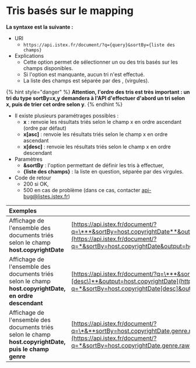 # Tris basés sur le mapping

**La syntaxe est la suivante :**

* URI    
  * `https://api.istex.fr/document/?q={query}&sortBy={liste des champs}`
* Explications    
  * Cette option permet de sélectionner un ou des tris basés sur les champs disponibles. 
  * Si l'option est manquante, aucun tri n'est effectué.
  * La liste des champs est séparée par des , \(virgules\).

{% hint style="danger" %}
**Attention, l'ordre des tris est très important : un tri du type sortBy=x,y demandera à l'API d'effectuer d'abord un tri selon x, puis de trier cet ordre selon y**.
{% endhint %}

* Il existe plusieurs paramétrages possibles : 
  * **x** : renvoie les résultats triés selon le champ x en ordre ascendant \(ordre par défaut\)
  * **x\[asc\]** : renvoie les résultats triés selon le champ x en ordre ascendant
  * **x\[desc\]** : renvoie les résultats triés selon le champ x en ordre descendant
* Paramètres
  * **&sortBy** : l'option permettant de définir les tris à effectuer,
  * **{liste des champs}** : la liste en question, séparée par des virgules.
* Code de retour
  * 200 si OK, 
  * 500 en cas de problème \(dans ce cas, contacter [api-bug@listes.istex.fr](mailto:api-bug@listes.istex.fr)\)

| Exemples |  |
| :--- | :--- |
| Affichage de l'ensemble des documents triés selon le champ **host.copyrightDate** | [https://api.istex.fr/document/?q=\***&sortBy=host.copyrightDate**&output=host.copyrightDate](https://api.istex.fr/document/?q=*&sortBy=host.copyrightDate&output=host.copyrightDate) |
| Affichage de l'ensemble des documents triés selon le champ **host.copyrightDate, en ordre descendant** | [https://api.istex.fr/document/?q=\***&sortBy=host.copyrightDate\[desc\]**&output=host.copyrightDate](https://api.istex.fr/document/?q=*&sortBy=host.copyrightDate[desc]&output=host.copyrightDate) |
| Affichage de l'ensemble des documents triés selon le champ **host.copyrightDate, puis le champ genre** | [https://api.istex.fr/document/?q=\*&**sortBy=host.copyrightDate,genre.raw**&output=host.copyrightDate,genre](https://api.istex.fr/document/?q=*&sortBy=host.copyrightDate,genre.raw&output=host.copyrightDate,genre) |

